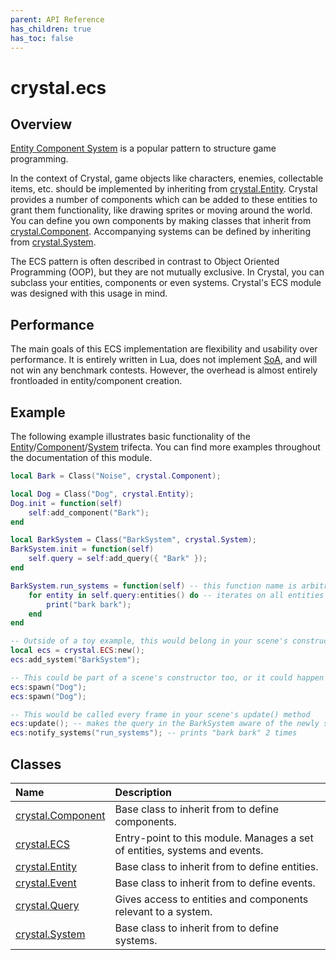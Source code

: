 ```yaml
---
parent: API Reference
has_children: true
has_toc: false
---
```


# crystal.ecs

## Overview

[Entity Component System](https://en.wikipedia.org/wiki/Entity_component_system) is a popular pattern to structure game programming.

In the context of Crystal, game objects like characters, enemies, collectable items, etc. should be implemented by inheriting from [crystal.Entity](entity). Crystal provides a number of components which can be added to these entities to grant them functionality, like drawing sprites or moving around the world. You can define you own components by making classes that inherit from [crystal.Component](component). Accompanying systems can be defined by inheriting from [crystal.System](system).

The ECS pattern is often described in contrast to Object Oriented Programming (OOP), but they are not mutually exclusive. In Crystal, you can subclass your entities, components or even systems. Crystal's ECS module was designed with this usage in mind.

## Performance

The main goals of this ECS implementation are flexibility and usability over performance. It is entirely written in Lua, does not implement [SoA](https://en.wikipedia.org/wiki/AoS_and_SoA), and will not win any benchmark contests. However, the overhead is almost entirely frontloaded in entity/component creation.

## Example

The following example illustrates basic functionality of the [Entity](entity)/[Component](component)/[System](system) trifecta. You can find more examples throughout the documentation of this module.

```lua
local Bark = Class("Noise", crystal.Component);

local Dog = Class("Dog", crystal.Entity);
Dog.init = function(self)
	self:add_component("Bark");
end

local BarkSystem = Class("BarkSystem", crystal.System);
BarkSystem.init = function(self)
	self.query = self:add_query({ "Bark" });
end

BarkSystem.run_systems = function(self) -- this function name is arbitrary but needs to match the call below to `notify_systems`
	for entity in self.query:entities() do -- iterates on all entities with a Bark component
		print("bark bark");
	end
end

-- Outside of a toy example, this would belong in your scene's constructor
local ecs = crystal.ECS:new();
ecs:add_system("BarkSystem");

-- This could be part of a scene's constructor too, or it could happen during gameplay
ecs:spawn("Dog");
ecs:spawn("Dog");

-- This would be called every frame in your scene's update() method
ecs:update(); -- makes the query in the BarkSystem aware of the newly spawned dogs
ecs:notify_systems("run_systems"); -- prints "bark bark" 2 times
```

## Classes

| Name                           | Description                                                                |
| :----------------------------- | :------------------------------------------------------------------------- |
| [crystal.Component](component) | Base class to inherit from to define components.                           |
| [crystal.ECS](ecs)             | Entry-point to this module. Manages a set of entities, systems and events. |
| [crystal.Entity](entity)       | Base class to inherit from to define entities.                             |
| [crystal.Event](event)         | Base class to inherit from to define events.                               |
| [crystal.Query](query)         | Gives access to entities and components relevant to a system.              |
| [crystal.System](system)       | Base class to inherit from to define systems.                              |
